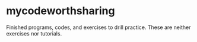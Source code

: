 # mycodeworthsharing

Finished programs, codes, and exercises to drill practice.  These are neither exercises nor tutorials.
